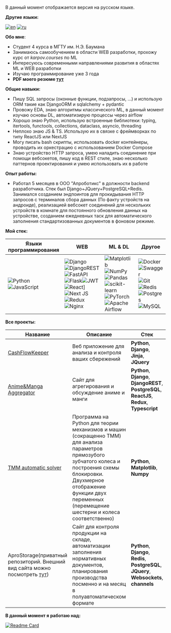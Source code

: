 В данный момент отображается версия на русском языке.

**Другие языки:**

[![en](https://img.shields.io/badge/lang-en-red.svg)](https://github.com/greatwormhole/greatwormhole/blob/main/README-EN.md)
[![ru](https://img.shields.io/badge/lang-ru-blue.svg)](https://github.com/greatwormhole/greatwormhole/blob/main/README.md)    

**Обо мне**:

- Студент 4 курса в МГТУ им. Н.Э. Баумана
- Занимаюсь самообучением в области WEB разработки, прохожу курс от _karpov.courses_ по ML
- Интересуюсь современными направлениями развития в областях ML и WEB разработки
- Изучаю программирование уже 3 года
- **PDF моего резюме [тут](https://github.com/greatwormhole/greatwormhole/blob/main/CV.pdf)**

**Общие навыки:**

- Пишу SQL запросы (оконные функции, подзапросы, ...) и использую ORM такие как DjangoORM и sqlalchemy + pydantic
- Провожу EDA, знаю алгоритмы классического ML, в данный момент изучаю основы DL, автоматизирую процессы через airflow
- Хорошо знаю Python, использую встроенные библиотеки: typing, itertools, functools, collections, dataclass, asyncio, threading
- Неплохо знаю JS & TS. Использую их в связке с фреймворках по типу ReactJS или NextJS
- Могу писать bash скрипты, использовать docker контейнеры, проводить их оркестрацию с использованием Docker Compose
- Знаю устройство HTTP запроса, умею наладить соединение при помощи вебсокетов, пишу код в REST стиле, знаю несколько паттернов проектирования и умею использовать их в работе

**Опыт работы:**

- Работал 5 месяцев в ООО "Апроботикс" в должности backend разработчика. Стек был Django+JQuery+PostgreSQL+Redis. Занимался созданием эндпоинтов для прокидывания HTTP запросов с терминалов сбора данных (По факту устройств на андроиде), реализацией вебсокет соединений для нескольких устройств в комнате для постоянного обновления данных на устройстве, созданием ежедневных таск для автоматического заполнения стандартизованных документов в фоновом режиме.

**Мой стек:**

|Языки программирования| WEB| ML & DL| Другое|
|---------------------|----------------------|------------------|----------------------|
|![Python](https://img.shields.io/badge/python-3670A0?style=for-the-badge&logo=python&logoColor=ffdd54)![JavaScript](https://img.shields.io/badge/javascript-%23323330.svg?style=for-the-badge&logo=javascript&logoColor=%23F7DF1E)| ![Django](https://img.shields.io/badge/django-%23092E20.svg?style=for-the-badge&logo=django&logoColor=white)![DjangoREST](https://img.shields.io/badge/DJANGO-REST-ff1709?style=for-the-badge&logo=django&logoColor=white&color=ff1709&labelColor=gray)![FastAPI](https://img.shields.io/badge/FastAPI-005571?style=for-the-badge&logo=fastapi)![Flask](https://img.shields.io/badge/flask-%23000.svg?style=for-the-badge&logo=flask&logoColor=white)![JWT](https://img.shields.io/badge/JWT-black?style=for-the-badge&logo=JSON%20web%20tokens)![React](https://img.shields.io/badge/react-%2320232a.svg?style=for-the-badge&logo=react&logoColor=%2361DAFB)]![Next JS](https://img.shields.io/badge/Next-black?style=for-the-badge&logo=next.js&logoColor=white)![Redux](https://img.shields.io/badge/redux-%23593d88.svg?style=for-the-badge&logo=redux&logoColor=white)![Nginx](https://img.shields.io/badge/nginx-%23009639.svg?style=for-the-badge&logo=nginx&logoColor=white)|![Matplotlib](https://img.shields.io/badge/Matplotlib-%23ffffff.svg?style=for-the-badge&logo=Matplotlib&logoColor=black)![NumPy](https://img.shields.io/badge/numpy-%23013243.svg?style=for-the-badge&logo=numpy&logoColor=white)![Pandas](https://img.shields.io/badge/pandas-%23150458.svg?style=for-the-badge&logo=pandas&logoColor=white)![scikit-learn](https://img.shields.io/badge/scikit--learn-%23F7931E.svg?style=for-the-badge&logo=scikit-learn&logoColor=white)![PyTorch](https://img.shields.io/badge/PyTorch-%23EE4C2C.svg?style=for-the-badge&logo=PyTorch&logoColor=white)![Apache Airflow](https://img.shields.io/badge/Apache%20Airflow-017CEE?style=for-the-badge&logo=Apache%20Airflow&logoColor=white)|![Docker](https://img.shields.io/badge/docker-%230db7ed.svg?style=for-the-badge&logo=docker&logoColor=white)![Swagger](https://img.shields.io/badge/-Swagger-%23Clojure?style=for-the-badge&logo=swagger&logoColor=white)![Git](https://img.shields.io/badge/git-%23F05033.svg?style=for-the-badge&logo=git&logoColor=white)![Redis](https://img.shields.io/badge/redis-%23DD0031.svg?style=for-the-badge&logo=redis&logoColor=white)![Postgres](https://img.shields.io/badge/postgres-%23316192.svg?style=for-the-badge&logo=postgresql&logoColor=white)![MySQL](https://img.shields.io/badge/mysql-%2300f.svg?style=for-the-badge&logo=mysql&logoColor=white)|

**Все проекты:**

|Название| Описание| Стек|
|----------------|-----------------|-----|
|[CashFlowKeeper](https://github.com/greatwormhole/cashflowkeeper)|Веб приложение для анализа и контроля ваших сбережений|**Python**, **Django**, **Jinja**, **JQuery**|
|[Anime&Manga Aggregator](https://github.com/greatwormhole/AnimeSite)|Сайт для агрегирования и обсуждение аниме и манги|**Python**, **Django**, **DjangoREST**, **PostgreSQL**, **ReactJS**, **Redux**, **Typescript**|
|[TMM automatic solver](https://github.com/greatwormhole/TMM)|Программа на Python для теории механизмов и машин (сокращенно TMM) для анализа параметров прямозубого зубчатого колеса и построения схемы блокировки. Двухмерное отображение функции двух переменных (перемещение шестерни и колеса соответственно)|**Python**, **Matplotlib**, **Numpy**|
|AproStorage(приватный репозиторий. Внешний вид сайта можно посмотреть [тут](https://github.com/greatwormhole/greatwormhole/blob/main/AproStorage))|Сайт для контроля продукции на складе, автоматизации заполнения нормативных документов, планирования производства посменно и на месяц в полуавтоматическом формате|**Python**, **Django**, **Redis**, **PostgreSQL**, **JQuery**, **Websockets**, **channels**|

**В данный момент я работаю над:**

[![Readme Card](https://github-readme-stats.vercel.app/api/pin/?username=greatwormhole&repo=AnimeSite)](https://github.com/greatwormhole/AnimeSite)